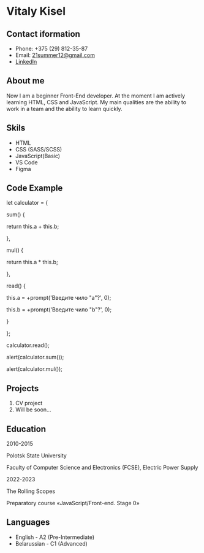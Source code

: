 # Vitaly Kisel
## Contact iformation
- Phone: +375 (29) 812-35-87
- Email: 21summer12@gmail.com
- [LinkedIn](https://www.linkedin.com/in/vitaly-kisel-7ab499248/)
## About me
Now I am a beginner Front-End developer. At the moment I am actively learning HTML, CSS and JavaScript. My main qualities are the ability to work in a team and the ability to learn quickly.
## Skils
+ HTML
+ CSS (SASS/SCSS)
+ JavaScript(Basic)
+ VS Code
+ Figma
## Code Example
let calculator = {

sum() {

return this.a + this.b;

},

mul() {

return this.a * this.b;

},

read() {

this.a = +prompt('Введите чило "a"?', 0);

this.b = +prompt('Введите чило "b"?', 0);

}

};

calculator.read();

alert(calculator.sum());

alert(calculator.mul());
## Projects
1. CV project
2. Will be soon...
## Education
2010-2015

Polotsk State University

Faculty of Computer Science and Electronics (FCSE), Electric Power Supply

2022-2023

The Rolling Scopes

Preparatory course «JavaScript/Front-end. Stage 0»
## Languages
* English - A2 (Pre-Intermediate)
* Belarussian - C1 (Advanced)